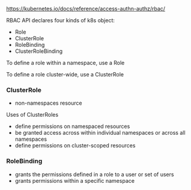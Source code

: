 https://kubernetes.io/docs/reference/access-authn-authz/rbac/

RBAC API declares four kinds of k8s object:
- Role
- ClusterRole
- RoleBinding
- ClusterRoleBinding


To define a role within a namespace, use a Role

To define a role cluster-wide, use a ClusterRole

### ClusterRole
* non-namespaces resource

Uses of ClusterRoles
- define permissions on namespaced resources
- be granted access across within individual namespaces or across all
  namespaces
- define permissions on cluster-scoped resources

### RoleBinding
* grants the permissions defined in a role to a user or set of users
* grants permissions within a specific namespace


